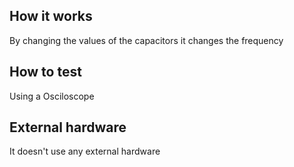 <!---

This file is used to generate your project datasheet. Please fill in the information below and delete any unused
sections.

You can also include images in this folder and reference them in the markdown. Each image must be less than
512 kb in size, and the combined size of all images must be less than 1 MB.
-->

## How it works

By changing the values of the capacitors it changes the frequency

## How to test

Using a Osciloscope 

## External hardware

It doesn't use any external hardware
